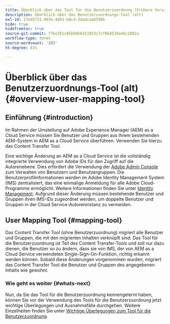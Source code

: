 ```yaml
---
title: Überblick über das Tool für die Benutzerzuordnung (Frühere Version)
description: Überblick über das Benutzerzuordnungs-Tool (alt)
exl-id: 17ed5721-093e-4491-b8c4-3dadcaa6598b
hide: true
hidefromtoc: true
source-git-commit: f7be351c85b8db6d11033c7cf064529a46c2802a
workflow-type: tm+mt
source-wordcount: '283'
ht-degree: 81%

---
```


# Überblick über das Benutzerzuordnungs-Tool (alt) {#overview-user-mapping-tool}


<!-- Alexandru: drafting this for now

>[!CONTEXTUALHELP]
>id="aemcloud_ctt_usermapping"
>title="User Mapping Tool"
>abstract="The Content Transfer Tool helps you move users and groups from your existing AEM system to AEM as a Cloud Service. Existing users and groups need to be mapped to their IMS IDs to avoid duplicate users and groups on the Cloud Service author instance."
>additional-url="https://experienceleague.adobe.com/docs/experience-manager-cloud-service/moving/cloud-migration/content-transfer-tool/using-user-mapping-tool.html?lang=en#important-considerations" text="Important Considerations for using User Mapping Tool"
>additional-url="https://experienceleague.adobe.com/docs/experience-manager-cloud-service/moving/cloud-migration/content-transfer-tool/using-user-mapping-tool.html?lang=en#using-user-mapping-tool" text="Using User Mapping Tool"

-->

## Einführung {#introduction}

Im Rahmen der Umstellung auf Adobe Experience Manager (AEM) as a Cloud Service müssen Sie Benutzer und Gruppen aus Ihrem bestehenden AEM-System in AEM as a Cloud Service überführen. Verwenden Sie hierzu das Content Transfer Tool.

Eine wichtige Änderung an AEM as a Cloud Service ist die vollständig integrierte Verwendung von Adobe IDs für den Zugriff auf die Autorenebene.  Dies erfordert die Verwendung der [Adobe Admin Console](https://helpx.adobe.com/de/enterprise/using/admin-console.html) zum Verwalten von Benutzern und Benutzergruppen. Die Benutzerprofilinformationen werden im Adobe Identity Management System (IMS) zentralisiert, das eine einmalige Anmeldung für alle Adobe Cloud-Programme ermöglicht. Weitere Informationen finden Sie unter [Identity Management](https://experienceleague.adobe.com/docs/experience-manager-cloud-service/overview/what-is-new-and-different.html?lang=de#identity-management). Aufgrund dieser Änderung müssen bestehende Benutzer und Gruppen ihren IMS-IDs zugeordnet werden, um doppelte Benutzer und Gruppen in der Cloud Service-Autoreninstanz zu vermeiden.

## User Mapping Tool {#mapping-tool}

Das Content Transfer Tool (ohne Benutzerzuordnung) migriert alle Benutzer und Gruppen, die mit den migrierten Inhalten verknüpft sind. Das Tool für die Benutzerzuordnung ist Teil des Content Transfer-Tools und soll nur dazu dienen, die Benutzer so zu ändern, dass sie von IMS, der von AEM as a Cloud Service verwendeten Single-Sign-On-Funktion, richtig erkannt werden können. Sobald diese Änderungen vorgenommen wurden, migriert das Content Transfer Tool die Benutzer und Gruppen des angegebenen Inhalts wie gewohnt.

### Wie geht es weiter {#whats-next}

Nun, da Sie das Tool für die Benutzerzuordnung kennengelernt haben, können Sie vor der Verwendung des Tools für die Benutzerzuordnung jetzt wichtige Überlegungen und Ausnahmefälle durchgehen. Weitere Einzelheiten finden Sie unter [Wichtige Überlegungen zum Tool für die Benutzerzuordnung](/help/journey-migration/content-transfer-tool/user-mapping-tool-legacy/considerations-user-mapping-tool-legacy.md).
